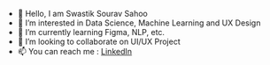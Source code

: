 - 👋 Hello, I am Swastik Sourav Sahoo
- 👀 I’m interested in Data Science, Machine Learning and UX Design
- 🌱 I’m currently learning Figma, NLP, etc.
- 💞️ I’m looking to collaborate on UI/UX Project
- 📫 You can reach me : [LinkedIn](https://www.linkedin.com/in/swastik-sourav-sahoo-3b1305154/)

<!---
swastik-sourav-sahoo/swastik-sourav-sahoo is a ✨ special ✨ repository because its `README.md` (this file) appears on your GitHub profile.
You can click the Preview link to take a look at your changes.
--->
